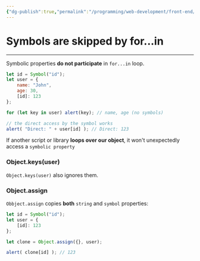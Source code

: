 ```yaml
---
{"dg-publish":true,"permalink":"/programming/web-development/front-end/javascript-vanilla/03-objects/07-symbol-type/04-symbols-are-skipped-by-for-in/","tags":["programming","webdevelopment","frontend","JavaScript"],"created":"2024-11-09T11:30:33.302+08:00"}
---
```


# Symbols are skipped by for...in

--- 
Symbolic properties __do not participate__ in `for...in` loop.

```javascript
let id = Symbol("id");
let user = {
	name: "John",
	age: 30,
	[id]: 123
};

for (let key in user) alert(key); // name, age (no symbols)

// the direct access by the symbol works
alert( "Direct: " + user[id] ); // Direct: 123
```



If another script or library __loops over our object__, it won't unexpectedly access a `symbolic property`


### Object.keys(user)
 `Object.keys(user)` also ignores them.

### Object.assign

`Obbject.assign` copies __both__ `string` and `symbol` properties:
```javascript
let id = Symbol("id");
let user = {
	[id]: 123
};

let clone = Object.assign({}, user);

alert( clone[id] ); // 123
```